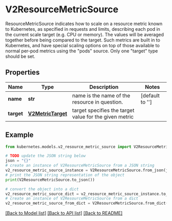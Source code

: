 # V2ResourceMetricSource

ResourceMetricSource indicates how to scale on a resource metric known to Kubernetes, as specified in requests and limits, describing each pod in the current scale target (e.g. CPU or memory).  The values will be averaged together before being compared to the target.  Such metrics are built in to Kubernetes, and have special scaling options on top of those available to normal per-pod metrics using the \"pods\" source.  Only one \"target\" type should be set.

## Properties

Name | Type | Description | Notes
------------ | ------------- | ------------- | -------------
**name** | **str** | name is the name of the resource in question. | [default to '']
**target** | [**V2MetricTarget**](V2MetricTarget.md) | target specifies the target value for the given metric | 

## Example

```python
from kubernetes.models.v2_resource_metric_source import V2ResourceMetricSource

# TODO update the JSON string below
json = "{}"
# create an instance of V2ResourceMetricSource from a JSON string
v2_resource_metric_source_instance = V2ResourceMetricSource.from_json(json)
# print the JSON string representation of the object
print(V2ResourceMetricSource.to_json())

# convert the object into a dict
v2_resource_metric_source_dict = v2_resource_metric_source_instance.to_dict()
# create an instance of V2ResourceMetricSource from a dict
v2_resource_metric_source_from_dict = V2ResourceMetricSource.from_dict(v2_resource_metric_source_dict)
```
[[Back to Model list]](../README.md#documentation-for-models) [[Back to API list]](../README.md#documentation-for-api-endpoints) [[Back to README]](../README.md)


